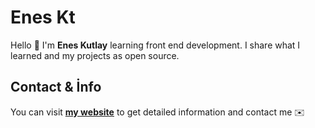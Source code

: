 # Enes Kt
Hello 👋
I'm **Enes Kutlay** learning front end development.
I share what I learned and my projects as open source.

## Contact & İnfo
You can visit **[my website](https://eneskt.github.io)** to get detailed information and contact me ✉️

